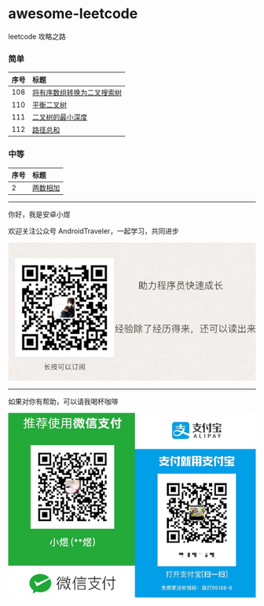 # awesome-leetcode
leetcode 攻略之路

### 简单

| 序号 | 标题                                     |
| :--- | :--------------------------------         |
| 108  | [将有序数组转换为二叉搜索树](./java/108.md)    |
| 110  | [平衡二叉树](./java/110.md)                  |
| 111  | [二叉树的最小深度](./java/111.md)             |
| 112  | [路径总和](./java/112.md)                    |



### 中等

| 序号 | 标题                                     |
| :--- | :--------------------------------       |
| 2    | [两数相加](./java/002.md)                 |


<hr/>

你好，我是安卓小煜

欢迎关注公众号 AndroidTraveler，一起学习，共同进步

![公众号 AndroidTraveler](./res/image/wechat_official_account.jpg)

<hr/>

如果对你有帮助，可以请我喝杯咖啡

![](./res/image/pay.jpg)